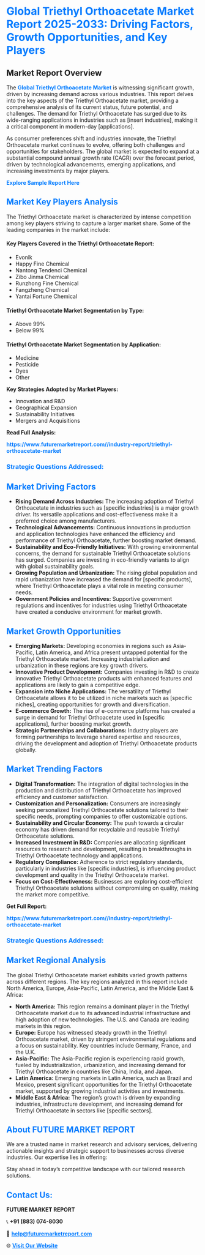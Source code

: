 <h1 style="color: #007BFF;">Global Triethyl Orthoacetate Market Report 2025-2033: Driving Factors, Growth Opportunities, and Key Players</h1>

<section id="overview">
<h2>Market Report Overview</h2>
<p>The <a href="https://www.futuremarketreport.com//industry-report/triethyl-orthoacetate-market" style="color: #007BFF; text-decoration: none;"><strong>Global Triethyl Orthoacetate Market</strong></a> is witnessing significant growth, driven by increasing demand across various industries. This report delves into the key aspects of the Triethyl Orthoacetate market, providing a comprehensive analysis of its current status, future potential, and challenges. The demand for Triethyl Orthoacetate has surged due to its wide-ranging applications in industries such as [insert industries], making it a critical component in modern-day [applications].</p>
<p>As consumer preferences shift and industries innovate, the Triethyl Orthoacetate market continues to evolve, offering both challenges and opportunities for stakeholders. The global market is expected to expand at a substantial compound annual growth rate (CAGR) over the forecast period, driven by technological advancements, emerging applications, and increasing investments by major players.</p>
</section>

<section id="overview">
<p><a href="https://www.futuremarketreport.com//request-sample/reportId=46860" style="color: #007BFF; text-decoration: none;"><strong>Explore Sample Report Here</strong></a></p>
</section>

<section id="key-players">
<h2 style="color: #007BFF;">Market Key Players Analysis</h2>
<p>The Triethyl Orthoacetate market is characterized by intense competition among key players striving to capture a larger market share. Some of the leading companies in the market include:</p>
<h4>Key Players Covered in the Triethyl Orthoacetate Report:</h4>
<ul><li>Evonik</li><li>Happy Fine Chemical</li><li>Nantong Tendenci Chemical</li><li>Zibo Jinma Chemical</li><li>Runzhong Fine Chemical</li><li>Fangzheng Chemical</li><li>Yantai Fortune Chemical</li></ul>
<h4>Triethyl Orthoacetate Market Segmentation by Type:</h4>
<ul><li>Above 99%</li><li>Below 99%</li></ul>

<h4>Triethyl Orthoacetate Market Segmentation by Application:</h4>
<ul><li>Medicine</li><li>Pesticide</li><li>Dyes</li><li>Other</li></ul>
<p><strong>Key Strategies Adopted by Market Players:</strong></p>
<ul>
<li>Innovation and R&D</li>
<li>Geographical Expansion</li>
<li>Sustainability Initiatives</li>
<li>Mergers and Acquisitions</li>
</ul>
</section>

<section>
<p><strong>Read Full Analysis: </strong></p><a href="https://www.futuremarketreport.com//industry-report/triethyl-orthoacetate-market" style="color: #007BFF; text-decoration: none;"><strong>https://www.futuremarketreport.com//industry-report/triethyl-orthoacetate-market</strong></a>
<h3 style="color: #007BFF;">Strategic Questions Addressed:</h3>
</section>

<section id="driving-factors">
<h2 style="color: #007BFF;">Market Driving Factors</h2>
<ul>
<li><strong>Rising Demand Across Industries:</strong> The increasing adoption of Triethyl Orthoacetate in industries such as [specific industries] is a major growth driver. Its versatile applications and cost-effectiveness make it a preferred choice among manufacturers.</li>
<li><strong>Technological Advancements:</strong> Continuous innovations in production and application technologies have enhanced the efficiency and performance of Triethyl Orthoacetate, further boosting market demand.</li>
<li><strong>Sustainability and Eco-Friendly Initiatives:</strong> With growing environmental concerns, the demand for sustainable Triethyl Orthoacetate solutions has surged. Companies are investing in eco-friendly variants to align with global sustainability goals.</li>
<li><strong>Growing Population and Urbanization:</strong> The rising global population and rapid urbanization have increased the demand for [specific products], where Triethyl Orthoacetate plays a vital role in meeting consumer needs.</li>
<li><strong>Government Policies and Incentives:</strong> Supportive government regulations and incentives for industries using Triethyl Orthoacetate have created a conducive environment for market growth.</li>
</ul>
</section>

<section id="growth-opportunities">
<h2 style="color: #007BFF;">Market Growth Opportunities</h2>
<ul>
<li><strong>Emerging Markets:</strong> Developing economies in regions such as Asia-Pacific, Latin America, and Africa present untapped potential for the Triethyl Orthoacetate market. Increasing industrialization and urbanization in these regions are key growth drivers.</li>
<li><strong>Innovative Product Development:</strong> Companies investing in R&D to create innovative Triethyl Orthoacetate products with enhanced features and applications are likely to gain a competitive edge.</li>
<li><strong>Expansion into Niche Applications:</strong> The versatility of Triethyl Orthoacetate allows it to be utilized in niche markets such as [specific niches], creating opportunities for growth and diversification.</li>
<li><strong>E-commerce Growth:</strong> The rise of e-commerce platforms has created a surge in demand for Triethyl Orthoacetate used in [specific applications], further boosting market growth.</li>
<li><strong>Strategic Partnerships and Collaborations:</strong> Industry players are forming partnerships to leverage shared expertise and resources, driving the development and adoption of Triethyl Orthoacetate products globally.</li>
</ul>
</section>

<section id="trending-factors">
<h2 style="color: #007BFF;">Market Trending Factors</h2>
<ul>
<li><strong>Digital Transformation:</strong> The integration of digital technologies in the production and distribution of Triethyl Orthoacetate has improved efficiency and customer satisfaction.</li>
<li><strong>Customization and Personalization:</strong> Consumers are increasingly seeking personalized Triethyl Orthoacetate solutions tailored to their specific needs, prompting companies to offer customizable options.</li>
<li><strong>Sustainability and Circular Economy:</strong> The push towards a circular economy has driven demand for recyclable and reusable Triethyl Orthoacetate solutions.</li>
<li><strong>Increased Investment in R&D:</strong> Companies are allocating significant resources to research and development, resulting in breakthroughs in Triethyl Orthoacetate technology and applications.</li>
<li><strong>Regulatory Compliance:</strong> Adherence to strict regulatory standards, particularly in industries like [specific industries], is influencing product development and quality in the Triethyl Orthoacetate market.</li>
<li><strong>Focus on Cost-Effectiveness:</strong> Businesses are exploring cost-efficient Triethyl Orthoacetate solutions without compromising on quality, making the market more competitive.</li>
</ul>
</section>

<section>
<p><strong>Get Full Report: </strong></p><a href="https://www.futuremarketreport.com//industry-report/triethyl-orthoacetate-market" style="color: #007BFF; text-decoration: none;"><strong>https://www.futuremarketreport.com//industry-report/triethyl-orthoacetate-market</strong></a>
<h3 style="color: #007BFF;">Strategic Questions Addressed:</h3>
</section>


<section id="regional-analysis">
<h2 style="color: #007BFF;">Market Regional Analysis</h2>
<p>The global Triethyl Orthoacetate market exhibits varied growth patterns across different regions. The key regions analyzed in this report include North America, Europe, Asia-Pacific, Latin America, and the Middle East & Africa:</p>
<ul>
<li><strong>North America:</strong> This region remains a dominant player in the Triethyl Orthoacetate market due to its advanced industrial infrastructure and high adoption of new technologies. The U.S. and Canada are leading markets in this region.</li>
<li><strong>Europe:</strong> Europe has witnessed steady growth in the Triethyl Orthoacetate market, driven by stringent environmental regulations and a focus on sustainability. Key countries include Germany, France, and the U.K.</li>
<li><strong>Asia-Pacific:</strong> The Asia-Pacific region is experiencing rapid growth, fueled by industrialization, urbanization, and increasing demand for Triethyl Orthoacetate in countries like China, India, and Japan.</li>
<li><strong>Latin America:</strong> Emerging markets in Latin America, such as Brazil and Mexico, present significant opportunities for the Triethyl Orthoacetate market, supported by growing industrial activities and investments.</li>
<li><strong>Middle East & Africa:</strong> The region’s growth is driven by expanding industries, infrastructure development, and increasing demand for Triethyl Orthoacetate in sectors like [specific sectors].</li>
</ul>
</section>

<footer>
<h2 style="color: #007BFF;">About FUTURE MARKET REPORT</h2>
<p>We are a trusted name in market research and advisory services, delivering actionable insights and strategic support to businesses across diverse industries. Our expertise lies in offering:</p>

<p>Stay ahead in today’s competitive landscape with our tailored research solutions.</p>

<h2 style="color: #007BFF;">Contact Us:</h2>
<p><strong>FUTURE MARKET REPORT</strong></p>
<p>📞 <strong>+91 (883) 074-8030</strong></p>
<p>📧 <strong><a href="mailto:help@futuremarketreport.com" style="color: #007BFF;">help@futuremarketreport.com</a></strong></p>
<p>🌐 <strong><a href="https://www.futuremarketreport.com/" style="color: #007BFF;">Visit Our Website</a></strong></p>
</footer>